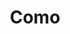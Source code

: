 ---
title: Como
date: 
draft: false

# descripcion
description : Argo colgante de plata

materials: Plata 925

color: Plateado

dimensions: 1,3cm x 1,5cm

code: 01-01-0311

type: "Aros"

categories: []

# Images
# first image will be shown in the product page
images:
  # - image: "images/path_to_image"
  # La ubicacion de las imagenes es imagenes/Aros/Aros.Colgantes/01-01-0311-como
  - image: "./images/aros/colgantes/01-01-0311-corazon-con-corazoncito-interior_a.JPG"
  - image: "./images/aros/colgantes/01-01-0311-corazon-con-corazoncito-interior_b.JPG"
---
